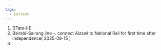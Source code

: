 ```yaml
---
tags:
  - Current
---
```

1. [[Tato-II]]
2. Bairabi-Sairang line -. connect Aizawl to National Rail for first time after independence( 2025-09-15 )
3. 